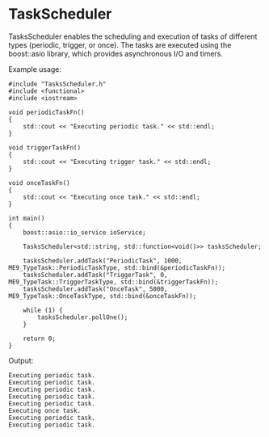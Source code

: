 # TaskScheduler
TasksScheduler enables the scheduling and execution of tasks of different types (periodic, trigger, or once). The tasks are executed using the boost::asio library, which provides asynchronous I/O and timers.

Example usage:

```
#include "TasksScheduler.h"
#include <functional>
#include <iostream>

void periodicTaskFn()
{
    std::cout << "Executing periodic task." << std::endl;
}

void triggerTaskFn()
{
    std::cout << "Executing trigger task." << std::endl;
}

void onceTaskFn()
{
    std::cout << "Executing once task." << std::endl;
}

int main()
{
    boost::asio::io_service ioService;

    TasksScheduler<std::string, std::function<void()>> tasksScheduler;

    tasksScheduler.addTask("PeriodicTask", 1000, ME9_TypeTask::PeriodicTaskType, std::bind(&periodicTaskFn));
    tasksScheduler.addTask("TriggerTask", 0, ME9_TypeTask::TriggerTaskType, std::bind(&triggerTaskFn));
    tasksScheduler.addTask("OnceTask", 5000, ME9_TypeTask::OnceTaskType, std::bind(&onceTaskFn));

    while (1) {
        tasksScheduler.pollOne();
    }

    return 0;
}
```

Output:

```
Executing periodic task.
Executing periodic task.
Executing periodic task.
Executing periodic task.
Executing periodic task.
Executing once task.
Executing periodic task.
Executing periodic task.
```
